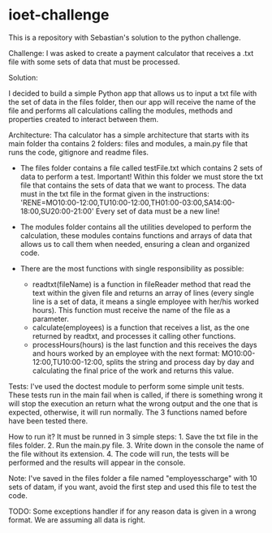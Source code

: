 # ioet-challenge
This is a repository with Sebastian's solution to the python challenge.

Challenge: I was asked to create a payment calculator that receives a .txt file with some sets of data that must be processed.

Solution: 

I decided to build a simple Python app that allows us to input a txt file with the set of data in the files folder, then our app
will receive the name of the file and performs all calculations calling the modules, methods and properties created to interact
between them.

Architecture: Tha calculator has a simple architecture that starts with its main folder tha contains 2 folders: files and modules, a
main.py file that runs the code, gitignore and readme files.

- The files folder contains a file called testFile.txt which contains 2 sets of data to perform a test. Important! Within this folder we 
must store the txt file that contains the sets of data that we want to process. The data must in the txt file in the format given in the instructions:
         'RENE=MO10:00-12:00,TU10:00-12:00,TH01:00-03:00,SA14:00-18:00,SU20:00-21:00'
Every set of data must be a new line!

- The modules folder contains all the utilities developed to perform the calculation, these modules contains functions and arrays of data that allows us to
  call them when needed, ensuring a clean and organized code. 

- There are the most functions with single responsibility as possible: 
    - readtxt(fileName) is a function in fileReader method that read the text within the given file and returns an array of lines (every single line is a set of data, it means a single employee with her/his worked hours). This function must receive the name of the file as a parameter.
    - calculate(employees) is a function that receives a list, as the one returned by readtxt, and processes it calling other functions.
    - processHours(hours) is the last function and this receives the days and hours worked by an employee with the next format: MO10:00-12:00,TU10:00-12:00, splits the string and process day by day and calculating the final price of the work and returns this value.

Tests: I've used the doctest module to perform some simple unit tests. These tests run in the main fail when is called, if there is something wrong it will stop the execution an return what the wrong output and the one that is expected, otherwise, it will run normally. The 3 functions named before have been tested there.

How to run it? It must be runned in 3 simple steps:
    1. Save the txt file in the files folder.
    2. Run the main.py file.
    3. Write down in the console the name of the file without its extension.
    4. The code will run, the tests will be performed and the results will appear in the console.

Note: I've saved in the files folder a file named "employesscharge" with 10 sets of datam, if you want, avoid the first step and used this file to test the code.


TODO: Some exceptions handler if for any reason data is given in a wrong format. We are assuming all data is right.